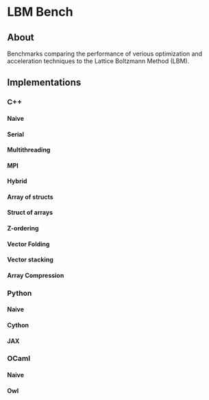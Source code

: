 LBM Bench
=========


## About 
Benchmarks comparing the performance of verious optimization and
acceleration techniques to the Lattice Boltzmann Method (LBM).

## Implementations
### C++
#### Naive
#### Serial
#### Multithreading
#### MPI
#### Hybrid
#### Array of structs
#### Struct of arrays
#### Z-ordering
#### Vector Folding
#### Vector stacking
#### Array Compression
### Python
#### Naive
#### Cython
#### JAX
### OCaml
#### Naive
#### Owl

